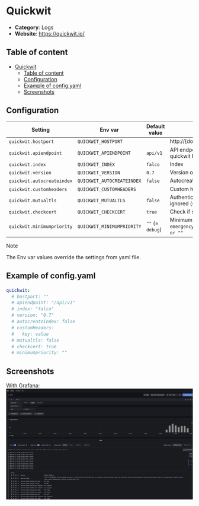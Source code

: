 # Quickwit

- **Category**: Logs
- **Website**: https://quickwit.io/

## Table of content

- [Quickwit](#quickwit)
  - [Table of content](#table-of-content)
  - [Configuration](#configuration)
  - [Example of config.yaml](#example-of-configyaml)
  - [Screenshots](#screenshots)

## Configuration

| Setting                         | Env var                         | Default value    | Description                                                                                                                            |
| ------------------------------- | ------------------------------- | ---------------- | -------------------------------------------------------------------------------------------------------------------------------------- |
| `quickwit.hostport`              | `QUICKWIT_HOSTPORT`             |                  | http://{domain or ip}:{port}, if not empty, Quickwit output is **enabled**                                                             |
| `quickwit.apiendpoint`          | `QUICKWIT_APIENDPOINT`          | `api/v1`        | API endpoint (containing the API version, overideable in case of quickwit behind a reverse proxy with URL rewriting)                   |
| `quickwit.index`                | `QUICKWIT_INDEX`                | `falco`          | Index                                                                                                                                  |
| `quickwit.version`              | `QUICKWIT_VERSION`              | `0.7`            | Version of quickwit                                                                                                                    |
| `quickwit.autocreateindex`      | `QUICKWIT_AUTOCREATEINDEX`      | `false`          | Autocreate a `falco` index mapping if it doesn't exists                                                                                |
| `quickwit.customheaders`        | `QUICKWIT_CUSTOMHEADERS`        |                  | Custom headers to add in POST, useful for Authentication                                                                               |
| `quickwit.mutualtls`            | `QUICKWIT_MUTUALTLS`            | `false`          | Authenticate to the output with TLS, if true, checkcert flag will be ignored (server cert will always be checked)                      |
| `quickwit.checkcert`            | `QUICKWIT_CHECKCERT`            | `true`           | Check if ssl certificate of the output is valid                                                                                        |
| `quickwit.minimumpriority`      | `QUICKWIT_MINIMUMPRIORITY`      | `""` (= `debug`) | Minimum priority of event for using this output, order is `emergency,alert,critical,error,warning,notice,informational,debug or ""` |

> [!NOTE]
The Env var values override the settings from yaml file.

## Example of config.yaml

```yaml
quickwit:
  # hostport: ""
  # apiendpoint: "/api/v1"
  # index: "falco"
  # version: "0.7"
  # autocreateindex: false
  # customHeaders:
  #   key: value
  # mutualtls: false
  # checkcert: true
  # minimumpriority: ""
```

## Screenshots

With Grafana:
![Grafana example](images/grafana_quickwit.png)
